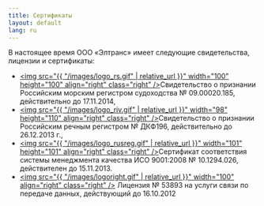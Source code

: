 ```yaml
---
title: Сертификаты
layout: default
lang: ru
---
```

В настоящее время ООО «Элтранс» имеет следующие свидетельства, лицензии и сертификаты:

*   [<img src="{{ "/images/logo_rs.gif" | relative_url }}" width="100" height="100" align="right" class="right" />](http://www.rs-head.spb.ru/)Свидетельство о признании Российским морским регистром судоходства №&nbsp;09.00020.185, действительно до 17.11.2014,
*   [<img src="{{ "/images/logo_riv.gif" | relative_url }}" width="98" height="110" align="right" class="right" />](http://rivreg.ru/)Свидетельство о признании Российским речным регистром №&nbsp;ДКФ196, действительно до 26.12.2013 г.,
*   [<img src="{{ "/images/logo_rusreg.gif" | relative_url }}" width="101" height="101" align="right" class="right" />](http://rusregister.ru/)Сертификат соответствия системы менеджмента качества ИСО 9001:2008 №&nbsp;10.1294.026, действителен до 15.11.2013.
*   [<img src="{{ "/images/logoright.gif" | relative_url }}" width="100" align="right" class="right" />](http://rsoc.ru) Лицензия №&nbsp;53893 на услуги связи по передаче данных, действующий до 16.10.2012
